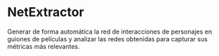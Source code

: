 # NetExtractor
Generar de forma automática la red de interacciones de personajes en guiones de películas y analizar las redes obtenidas para capturar sus métricas más relevantes.
